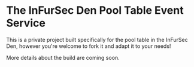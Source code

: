 ﻿The InFurSec Den Pool Table Event Service
=========================================

This is a private project built specifically for the pool table in the InFurSec Den, however you're welcome to fork it and adapt it to your needs!

More details about the build are coming soon.